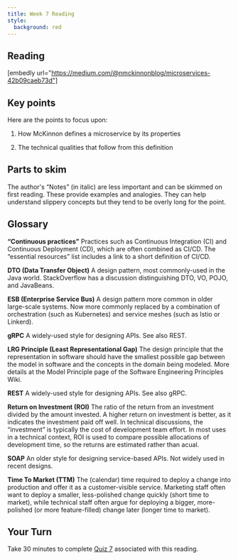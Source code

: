 ```yaml
---
title: Week 7 Reading
style:
  background: red
---
```

## Reading
<!--
A Journey through Microservices
-->
[embedly url="https://medium.com/@nmckinnonblog/microservices-42b09caeb73d"]

## Key points

Here are the points to focus upon:

1. How McKinnon defines a microservice by its properties

2. The technical qualities that follow from this definition

## Parts to skim
The author's “Notes” (in italic) are less important and can be skimmed on first reading. These provide examples and analogies. They can help understand slippery concepts but they tend to be overly long for the point.

## Glossary

**“Continuous practices”**
Practices such as Continuous Integration (CI) and Continuous Deployment (CD), which are often combined as CI/CD. The “essential resources” list includes a link to a short definition of CI/CD.

**DTO (Data Transfer Object)**
A design pattern, most commonly-used in the Java world. StackOverflow has a discussion distinguishing DTO, VO, POJO, and JavaBeans.

**ESB (Enterprise Service Bus)**
A design pattern more common in older large-scale systems. Now more commonly replaced by a combination of orchestration (such as Kubernetes) and service meshes (such as Istio or Linkerd).

**gRPC**
A widely-used style for designing APIs. See also REST.

**LRG Principle (Least Representational Gap)**
The design principle that the representation in software should have the smallest possible gap between the model in software and the concepts in the domain being modeled. More details at the Model Principle page of the Software Engineering Principles Wiki.

**REST**
A widely-used style for designing APIs. See also gRPC.

**Return on Investment (ROI)**
The ratio of the return from an investment divided by the amount invested. A higher return on investment is better, as it indicates the investment paid off well. In technical discussions, the “investment” is typically the cost of development team effort. In most uses in a technical context, ROI is used to compare possible allocations of development time, so the returns are estimated rather than acual.

**SOAP**
An older style for designing service-based APIs. Not widely used in recent designs.

**Time To Market (TTM)**
The (calendar) time required to deploy a change into production and offer it as a customer-visible service. Marketing staff often want to deploy a smaller, less-polished change quickly (short time to market), while technical staff often argue for deploying a bigger, more-polished (or more feature-filled) change later (longer time to market).


## Your Turn

   Take 30 minutes to complete [Quiz 7]() associated with this reading. 
